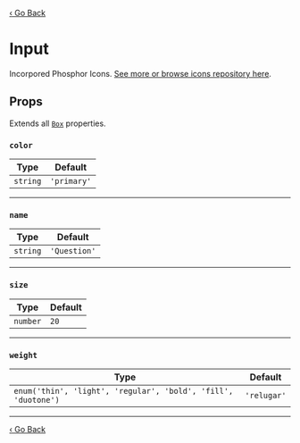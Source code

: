 [‹ Go Back](README.md)

# Input

Incorpored Phosphor Icons. [See more or browse icons repository here](https://phosphoricons.com/).

## Props

Extends all [`Box`](Box.md) properties.

### `color`

| Type     | Default     |
|----------|-------------|
| `string` | `'primary'` |

---

### `name`

| Type     | Default    |
|----------|------------|
| `string` | `'Question'` |

---

### `size`

| Type     | Default    |
|----------|------------|
| `number` | `20` |

---

### `weight`

| Type                                                          | Default     |
|---------------------------------------------------------------|-------------|
| `enum('thin', 'light', 'regular', 'bold', 'fill', 'duotone')` | `'relugar'` |

---

[‹ Go Back](README.md)
